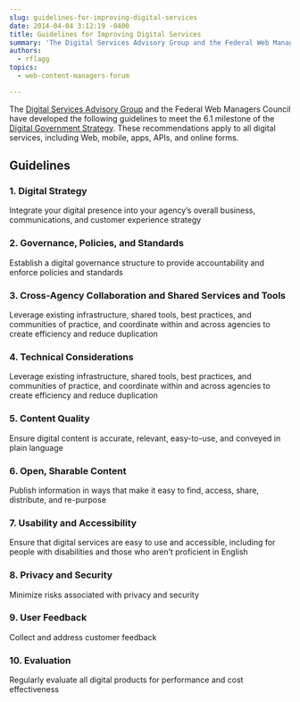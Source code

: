```yaml
---
slug: guidelines-for-improving-digital-services
date: 2014-04-04 3:12:19 -0400
title: Guidelines for Improving Digital Services
summary: 'The Digital Services Advisory Group and the Federal Web Managers Council have developed the following guidelines to meet the 6.1 milestone of the Digital Government Strategy. These recommendations apply to all digital services, including Web, mobile, apps, APIs, and online forms. Guidelines Guideline 1: Digital Strategy Integrate your digital presence into your agency&rsquo;s overall business, communications, and customer experience strategy Guideline 2: Governance,'
authors:
  - rflagg
topics:
  - web-content-managers-forum

---
```


The [Digital Services Advisory Group](https://obamawhitehouse.archives.gov/digitalgov/advisory-group) and the Federal Web Managers Council have developed the following guidelines to meet the 6.1 milestone of the [Digital Government Strategy](https://obamawhitehouse.archives.gov/sites/default/files/omb/egov/digital-government/digital-government.html). These recommendations apply to all digital services, including Web, mobile, apps, APIs, and online forms.

## Guidelines

### 1. Digital Strategy

Integrate your digital presence into your agency’s overall business, communications, and customer experience strategy

### 2. Governance, Policies, and Standards

Establish a digital governance structure to provide accountability and enforce policies and standards

### 3. Cross-Agency Collaboration and Shared Services and Tools

Leverage existing infrastructure, shared tools, best practices, and communities of practice, and coordinate within and across agencies to create efficiency and reduce duplication

### 4. Technical Considerations

Leverage existing infrastructure, shared tools, best practices, and communities of practice, and coordinate within and across agencies to create efficiency and reduce duplication

### 5. Content Quality

Ensure digital content is accurate, relevant, easy-to-use, and conveyed in plain language

### 6. Open, Sharable Content

Publish information in ways that make it easy to find, access, share, distribute, and re-purpose

### 7. Usability and Accessibility

Ensure that digital services are easy to use and accessible, including for people with disabilities and those who aren&#8217;t proficient in English

### 8. Privacy and Security

Minimize risks associated with privacy and security

### 9. User Feedback

Collect and address customer feedback

### 10. Evaluation

Regularly evaluate all digital products for performance and cost effectiveness
